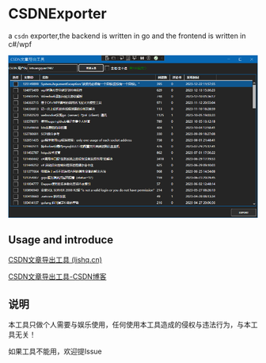 # CSDNExporter

a `csdn` exporter,the backend is written in go and the frontend is written in c#/wpf

![](https://github.com/lishuangquan1987/CSDNExporter/blob/master/images/Snipaste_2024-01-25_18-31-20.png)

## Usage and introduce

[CSDN文章导出工具 (lishq.cn)](https://blog.lishq.cn/post/5)

[CSDN文章导出工具-CSDN博客](https://blog.csdn.net/lishuangquan1987/article/details/136031693)

## 说明

本工具只做个人需要与娱乐使用，任何使用本工具造成的侵权与违法行为，与本工具无关！

如果工具不能用，欢迎提Issue